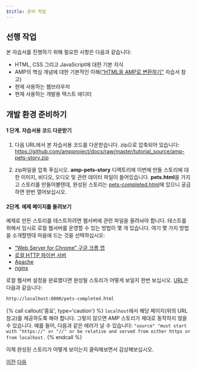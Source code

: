 ```yaml
---
$title: 준비 작업
---
```


## 선행 작업

본 자습서를 진행하기 위해 필요한 사항은 다음과 같습니다:

- HTML, CSS 그리고 JavaScript에 대한 기본 지식
- AMP의 핵심 개념에 대한 기본적인 이해([“HTML을 AMP로 변환하기"](/ko/docs/fundamentals/converting.html) 자습서 참고)
- 현재 사용하는 웹브라우저
- 현재 사용하는 개발용 텍스트 에디터

## 개발 환경 준비하기

#### 1 단계. 자습서용 코드 다운받기

1. 다음 URL에서 본 자습서용 코드를 다운받습니다. zip으로 압축되어 있습니다: <a href="https://github.com/ampproject/docs/raw/master/tutorial_source/amp-pets-story.zip">https://github.com/ampproject/docs/raw/master/tutorial_source/amp-pets-story.zip</a>

2. zip파일을 압축 푸십시오. **amp-pets-story** 디렉토리에 이번에 만들 스토리에 대한 이미지, 비디오, 오디오 및 관련 데이터 파일이 들어있습니다. **pets.html**을 가지고 스토리를 만들어볼텐데, 완성된 스토리는 [pets-completed.html](https://github.com/ampproject/docs/blob/master/tutorial_source/amp-pets-story/pets-completed.html)에 있으니 궁금하면 한번 열어보십시오.

#### 2단계. 예제 페이지를 돌려보기

예제로 만든 스토리를 테스트하려면 웹서버에 관련 파일을 올려놔야 합니다. 테스트를 위해서 임시로 로컬 웹서버를 운영할 수 있는 방법이 몇 개 있습니다. 여기 몇 가지 방법을 소개할텐데 마음에 드는 것을 선택하십시오:

- [“Web Server for Chrome” 구글 크롬 앱](https://chrome.google.com/webstore/detail/web-server-for-chrome/ofhbbkphhbklhfoeikjpcbhemlocgigb)
- [로컬 HTTP 파이썬 서버](https://developer.mozilla.org/en-US/docs/Learn/Common_questions/set_up_a_local_testing_server#Running_a_simple_local_HTTP_server)
- [Apache](https://httpd.apache.org/docs/2.4/getting-started.html)
- [nginx](http://nginx.org/)

로컬 웹서버 설정을 완료했다면 완성될 스토리가 어떻게 보일지 한번 보십시오. <a href="http://localhost:8000/pets-completed.html">URL</a>은 다음과 같습니다:

```html
http://localhost:8000/pets-completed.html
```

{% call callout('중요', type='caution') %}
`localhost`에서 해당 페이지(위의 URL참고)를 제공하도록 해야 합니다. 그렇지 않으면 AMP 스토리가 제대로 동작하지 않을 수 있습니다. 예를 들어, 다음과 같은 에러가 날 수 있습니다: `"source" "must start with "https://" or "//" or be relative and served from either https or from localhost.`
{% endcall %}

이제 완성된 스토리가 어떻게 보이는지 클릭해보면서 감상해보십시오.

<div class="prev-next-buttons">
  <a class="button prev-button" href="/ko/docs/design/visual_story.html"><span class="arrow-prev">이전</span></a>
  <a class="button next-button" href="/ko/docs/design/visual_story/parts_of_story.html"><span class="arrow-next">다음</span></a>
</div>
